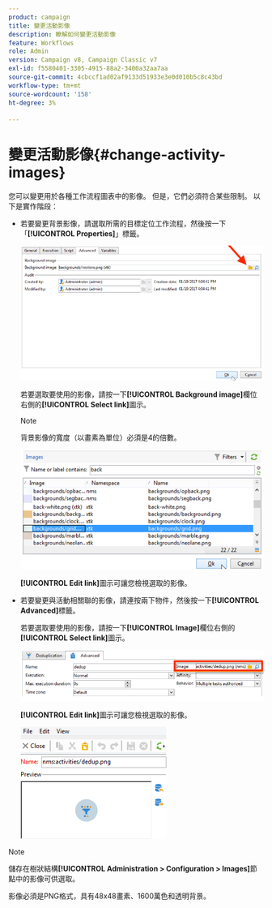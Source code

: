 ```yaml
---
product: campaign
title: 變更活動影像
description: 瞭解如何變更活動影像
feature: Workflows
role: Admin
version: Campaign v8, Campaign Classic v7
exl-id: f5580401-3305-4915-88a2-3400a32aa7aa
source-git-commit: 4cbccf1ad02af9133d51933e3e0d010b5c8c43bd
workflow-type: tm+mt
source-wordcount: '158'
ht-degree: 3%

---
```


# 變更活動影像{#change-activity-images}



您可以變更用於各種工作流程圖表中的影像。 但是，它們必須符合某些限制。 以下是實作階段：

* 若要變更背景影像，請選取所需的目標定位工作流程，然後按一下「**[!UICONTROL Properties]**」標籤。

  ![](assets/s_user_segmentation_properties_tab.png)

  若要選取要使用的影像，請按一下&#x200B;**[!UICONTROL Background image]**&#x200B;欄位右側的&#x200B;**[!UICONTROL Select link]**&#x200B;圖示。

  >[!NOTE]
  >
  >背景影像的寬度（以畫素為單位）必須是4的倍數。

  ![](assets/s_user_segmentation_background_select.png)

  **[!UICONTROL Edit link]**&#x200B;圖示可讓您檢視選取的影像。

* 若要變更與活動相關聯的影像，請連按兩下物件，然後按一下&#x200B;**[!UICONTROL Advanced]**&#x200B;標籤。

  若要選取要使用的影像，請按一下&#x200B;**[!UICONTROL Image]**&#x200B;欄位右側的&#x200B;**[!UICONTROL Select link]**&#x200B;圖示。

  ![](assets/s_user_segmentation_activity_image.png)

  **[!UICONTROL Edit link]**&#x200B;圖示可讓您檢視選取的影像。

  ![](assets/s_user_segmentation_activity_image_select.png)

>[!NOTE]
>
>儲存在樹狀結構&#x200B;**[!UICONTROL Administration > Configuration > Images]**&#x200B;節點中的影像可供選取。
>  
>影像必須是PNG格式，具有48x48畫素、1600萬色和透明背景。
